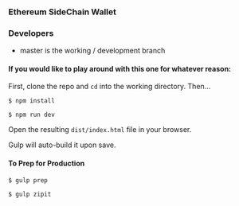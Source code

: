 ### Ethereum SideChain Wallet




### Developers

- master is the working / development branch

#### If you would like to play around with this one for whatever reason:

First, clone the repo and `cd` into the working directory. Then...

```
$ npm install
```

```
$ npm run dev
```

Open the resulting `dist/index.html` file in your browser.

Gulp will auto-build it upon save.

#### To Prep for Production
```
$ gulp prep
```

```
$ gulp zipit
```
